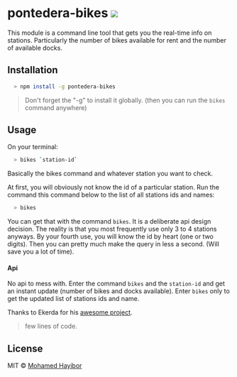 # pontedera-bikes  ![](https://img.shields.io/badge/status-stable-green.svg)

This module is a command line tool that gets you the real-time info on stations. Particularly the number of bikes available for rent and the number of available docks.

## Installation
```sh
  > npm install -g pontedera-bikes
```

> Don't forget the "-g" to install it globally. (then you can run the `bikes` command anywhere)

## Usage

On your terminal:
```sh
  > bikes `station-id`
```
Basically the bikes command and whatever station you want to check.

At first, you will obviously not know the id of a particular station. Run the command this command below to the list of all stations ids and names:
```sh
  > bikes
```
You can get that with the command `bikes`. It is a deliberate api design decision. The reality is that you most frequently use only 3 to 4 stations anyways. By your fourth use, you will know the id by heart (one or two digits). Then you can pretty much make the query in less a second. (Will save you a lot of time).

#### Api

No api to mess with. Enter the command `bikes` and the `station-id` and get an instant update (number of bikes and docks available). Enter `bikes` only to get the updated list of stations ids and name.

Thanks to Ekerda for his [awesome project](http://www.citybik.es/).

> few lines of code.

## License
MIT © [Mohamed Hayibor](https://github.com/mohamedhayibor)
